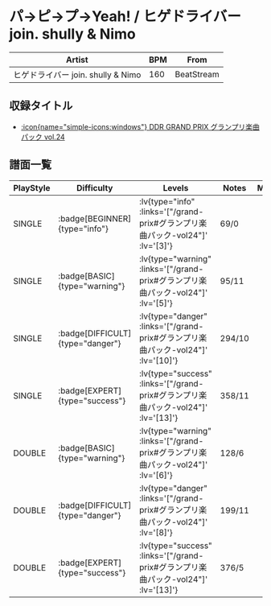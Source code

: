 # パ→ピ→プ→Yeah! / ヒゲドライバー join. shully & Nimo

|Artist|BPM|From|
|------|---|----|
|ヒゲドライバー join. shully & Nimo|160|BeatStream|

## 収録タイトル

- [ :icon{name="simple-icons:windows"} DDR GRAND PRIX グランプリ楽曲パック vol.24](/grand-prix#グランプリ楽曲パック-vol24)

## 譜面一覧

|PlayStyle|Difficulty|Levels|Notes|Movie|
|---------|----------|------|-----|-----|
|SINGLE| :badge[BEGINNER]{type="info"} | :lv{type="info" :links='["/grand-prix#グランプリ楽曲パック-vol24"]' :lv='[3]'} |69/0||
|SINGLE| :badge[BASIC]{type="warning"} | :lv{type="warning" :links='["/grand-prix#グランプリ楽曲パック-vol24"]' :lv='[5]'} |95/11||
|SINGLE| :badge[DIFFICULT]{type="danger"} | :lv{type="danger" :links='["/grand-prix#グランプリ楽曲パック-vol24"]' :lv='[10]'} |294/10||
|SINGLE| :badge[EXPERT]{type="success"} | :lv{type="success" :links='["/grand-prix#グランプリ楽曲パック-vol24"]' :lv='[13]'} |358/11||
|DOUBLE| :badge[BASIC]{type="warning"} | :lv{type="warning" :links='["/grand-prix#グランプリ楽曲パック-vol24"]' :lv='[6]'} |128/6||
|DOUBLE| :badge[DIFFICULT]{type="danger"} | :lv{type="danger" :links='["/grand-prix#グランプリ楽曲パック-vol24"]' :lv='[8]'} |199/11||
|DOUBLE| :badge[EXPERT]{type="success"} | :lv{type="success" :links='["/grand-prix#グランプリ楽曲パック-vol24"]' :lv='[13]'} |376/5||
